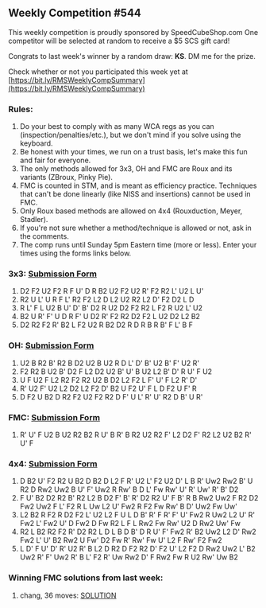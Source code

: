 ## Weekly Competition #544 
 
 This weekly competition is proudly sponsored by SpeedCubeShop.com 
 One competitor will be selected at random to receive a $5 SCS gift card! 
 
 Congrats to last week's winner by a random draw: **KS**. DM me for the prize. 
 
 Check whether or not you participated this week yet at [https://bit.ly/RMSWeeklyCompSummary](https://bit.ly/RMSWeeklyCompSummary)  
 
 ### Rules: 
 1. Do your best to comply with as many WCA regs as you can (inspection/penalties/etc.), but we don't mind if you solve using the keyboard. 
 2. Be honest with your times, we run on a trust basis, let's make this fun and fair for everyone. 
 3. The only methods allowed for 3x3, OH and FMC are Roux and its variants (ZBroux, Pinky Pie). 
 4. FMC is counted in STM, and is meant as efficiency practice. Techniques that can't be done linearly (like NISS and insertions) cannot be used in FMC. 
 5. Only Roux based methods are allowed on 4x4 (Rouxduction, Meyer, Stadler). 
 6. If you're not sure whether a method/technique is allowed or not, ask in the comments. 
 7. The comp runs until Sunday 5pm Eastern time (more or less). Enter your times using the forms links below. 
 
### 3x3: [Submission Form](https://forms.gle/H5xoCWvGKnZ92fQt8) 
 1. D2 F2 U2 F2 R F U' D R B2 U2 F2 U2 R' F2 R2 L' U2 L U' 
 2. R2 U L' U R F L' R2 F2 L2 D L2 U2 R2 L2 D' F2 D2 L D 
 3. R L' F L U2 B U' D' B' D2 R U2 D2 F2 R2 L F2 R U2 L' U2 
 4. B2 U R' F' U D R F' U D2 R' F2 R2 D2 F2 L U2 D2 L2 B2 
 5. D2 R2 F2 R' B2 L F2 U2 R B2 D2 R D R B R B' F L' B F 
 
### OH: [Submission Form](https://forms.gle/UgRLW3K1d5KkMGfM9) 
 1. U2 B R2 B' R2 B D2 U2 B U2 R D L' D' B' U2 B' F' U2 R' 
 2. F2 R2 B U2 B' D2 F L2 D2 U2 B' U' B U2 L2 B' D' R U' F U2 
 3. U F U2 F L2 R2 F2 R2 U2 B D2 L2 F2 L F' U' F L2 R' D' 
 4. R' U2 F' U2 L2 D2 L2 F2 D' B2 U F2 U' F L D F2 U F' R 
 5. D F2 U B2 D R2 F2 U2 F2 R2 D F' U L' R' U' R2 D B' U R' 
 
### FMC: [Submission Form](https://forms.gle/1P9VUgZmA1pibwvL9) 
 1. R' U' F U2 B U2 R2 B2 R U' B R' B R2 U2 R2 F' L2 D2 F' R2 L2 U2 B2 R' U' F 
 
### 4x4: [Submission Form](https://forms.gle/bHNjncvEcPvFWBP2A) 
 1. D B2 U' F2 R2 U B2 D B2 D L2 F R' U2 L' F2 U2 D' L B R' Uw2 Rw2 B' U R2 D Rw2 Uw2 B U' F' Uw2 R Rw' B D L' Fw Rw' U' R' Uw' R' B' D2 
 2. F U' B2 D2 R2 B' R2 L2 B D2 F' B' R' D2 R2 U' F B' R B Rw2 Uw2 F R2 D2 Fw2 Uw2 F L' F2 R L Uw L2 U' Fw2 R F2 Fw Rw' B D' Uw2 Fw Uw' 
 3. L2 B2 R F2 R D2 F2 L' U2 L2 F U L D B' R' F R' F' U' Fw2 R Uw2 L2 U' R' Fw2 L' Fw2 U' D Fw2 D Fw R2 L F L Rw2 Fw Rw' U2 D Rw2 Uw' Fw 
 4. R2 L B2 R2 F2 R' D2 R2 L D L B D B' D R U' F' Fw2 R' B2 Uw2 L2 D' Rw2 Fw2 L' U' B2 Rw2 U Fw' D2 Fw R' Rw' Fw U' L2 F Rw' F2 Fw2 
 5. L D' F U' D' R' U2 R' B L2 D R2 D F2 R2 D' F2 U' L2 F2 D Rw2 Uw2 L' B2 Uw2 R' F' Uw2 R' B L' F2 R' Uw Rw2 D' F Rw2 Fw R U2 Rw' Uw B2 
 
### Winning FMC solutions from last week: 
 1. chang, 36 moves: [SOLUTION](https://bit.ly/4m3P9CY)
 